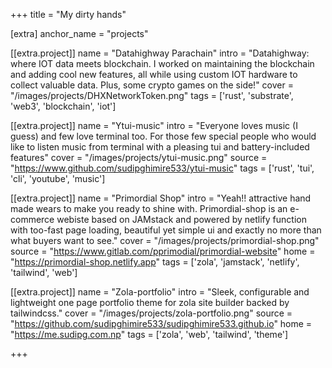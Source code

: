 +++
title = "My dirty hands"

[extra]
anchor_name = "projects"

[[extra.project]]
name = "Datahighway Parachain"
intro = "Datahighway: where IOT data meets blockchain. I worked on maintaining the blockchain and adding cool new features, all while using custom IOT hardware to collect valuable data. Plus, some crypto games on the side!"
cover = "/images/projects/DHXNetworkToken.png"
tags = ['rust', 'substrate', 'web3', 'blockchain', 'iot']

[[extra.project]]
name = "Ytui-music"
intro = "Everyone loves music (I guess) and few love terminal too. For those few special people who would like to listen music from terminal with a pleasing tui and battery-included features"
cover = "/images/projects/ytui-music.png"
source = "https://www.github.com/sudipghimire533/ytui-music"
tags = ['rust', 'tui', 'cli', 'youtube', 'music']

[[extra.project]]
name = "Primordial Shop"
intro = "Yeah!! attractive hand made wears to make you ready to shine with. Primordial-shop is an e-commerce webiste based on JAMstack and powered by netlify function with too-fast page loading, beautiful yet simple ui and exactly no more than what buyers want to see."
cover = "/images/projects/primordial-shop.png"
source = "https://www.gitlab.com/pprimodial/primordial-website"
home = "https://primordial-shop.netlify.app"
tags = ['zola', 'jamstack', 'netlify', 'tailwind', 'web']

[[extra.project]]
name = "Zola-portfolio"
intro = "Sleek, configurable and lightweight one page portfolio theme for zola site builder backed by tailwindcss."
cover = "/images/projects/zola-portfolio.png"
source = "https://github.com/sudipghimire533/sudipghimire533.github.io"
home = "https://me.sudipg.com.np"
tags = ['zola', 'web', 'tailwind', 'theme']


+++

